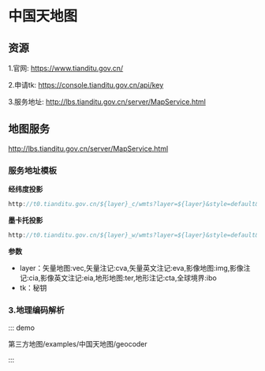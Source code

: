 # 中国天地图

## 资源

1.官网: https://www.tianditu.gov.cn/

2.申请tk: https://console.tianditu.gov.cn/api/key

3.服务地址: http://lbs.tianditu.gov.cn/server/MapService.html

## 地图服务

http://lbs.tianditu.gov.cn/server/MapService.html

### 服务地址模板

**经纬度投影**

```javascript
http://t0.tianditu.gov.cn/${layer}_c/wmts?layer=${layer}&style=default&tilematrixset=c&Service=WMTS&Request=GetTile&Version=1.0.0&Format=tiles&TileMatrix={z}&TileCol={x}&TileRow={y}&tk=${tk}
```

**墨卡托投影**

```javascript
http://t0.tianditu.gov.cn/${layer}_w/wmts?layer=${layer}&style=default&tilematrixset=c&Service=WMTS&Request=GetTile&Version=1.0.0&Format=tiles&TileMatrix={z}&TileCol={x}&TileRow={y}&tk=${tk}
```

**参数**

- layer：矢量地图:vec,矢量注记:cva,矢量英文注记:eva,影像地图:img,影像注记:cia,影像英文注记:eia,地形地图:ter,地形注记:cta,全球境界:ibo
- tk：秘钥

### 3.地理编码解析
::: demo

第三方地图/examples/中国天地图/geocoder

:::